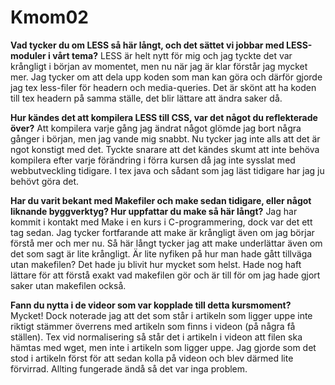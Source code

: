 Kmom02
===============================

**Vad tycker du om LESS så här långt, och det sättet vi jobbar med LESS-moduler i vårt tema?**
LESS är helt nytt för mig och jag tyckte det var krångligt i början av momentet, men nu när jag är klar förstår jag mycket mer. 
Jag tycker om att dela upp koden som man kan göra och därför gjorde jag tex less-filer för headern och media-queries. Det är skönt
att ha koden till tex headern på samma ställe, det blir lättare att ändra saker då.

**Hur kändes det att kompilera LESS till CSS, var det något du reflekterade över?**
Att kompilera varje gång jag ändrat något glömde jag bort några gånger i början, men jag vande mig snabbt. Nu tycker jag inte alls att det är ngot konstigt med det.
Tyckte snarare att det kändes skumt att inte behöva kompilera efter varje förändring i förra kursen då jag inte sysslat med webbutveckling tidigare. I tex java 
och sådant som jag läst tidigare har jag ju behövt göra det. 

**Har du varit bekant med Makefiler och make sedan tidigare, eller något liknande byggverktyg? Hur uppfattar du make så här långt?**
Jag har kommit i kontakt med Make i en kurs i C-programmering, dock var det ett tag sedan. Jag tycker fortfarande att make är krångligt även om jag
börjar förstå mer och mer nu. Så här långt tycker jag att make underlättar även om det som sagt är lite krångligt. Är lite nyfiken på hur man hade gått tillväga utan makefilen? Det hade ju blivit hur mycket som helst. Hade nog haft lättare för att förstå exakt vad makefilen gör och är till för om jag hade gjort saker utan makefilen också. 

**Fann du nytta i de videor som var kopplade till detta kursmoment?**
Mycket! Dock noterade jag att det som står i artikeln som ligger uppe inte riktigt stämmer överrens med artikeln som finns i videon (på några få ställen). 
Tex vid normalisering så står det i artikeln i videon att filen ska hämtas med wget, men inte i artikeln som ligger uppe. Jag gjorde som det stod i artikeln först för att sedan kolla på videon och blev därmed lite förvirrad. Allting fungerade ändå så det var inga problem.  
